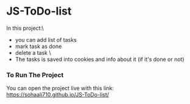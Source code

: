 # JS-ToDo-list
In this project:\
- you can add list of tasks
- mark task as done
- delete a task
\
- The tasks is saved into cookies and info about it (if it's done or not)

### To Run The Project
You can open the project live with this link:\
https://sohaali710.github.io/JS-ToDo-list/
